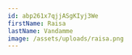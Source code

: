 ```yaml
---
id: abp261x7qjjASgKIyj3We
firstName: Raisa
lastName: Vandamme
image: /assets/uploads/raisa.png
---
```

